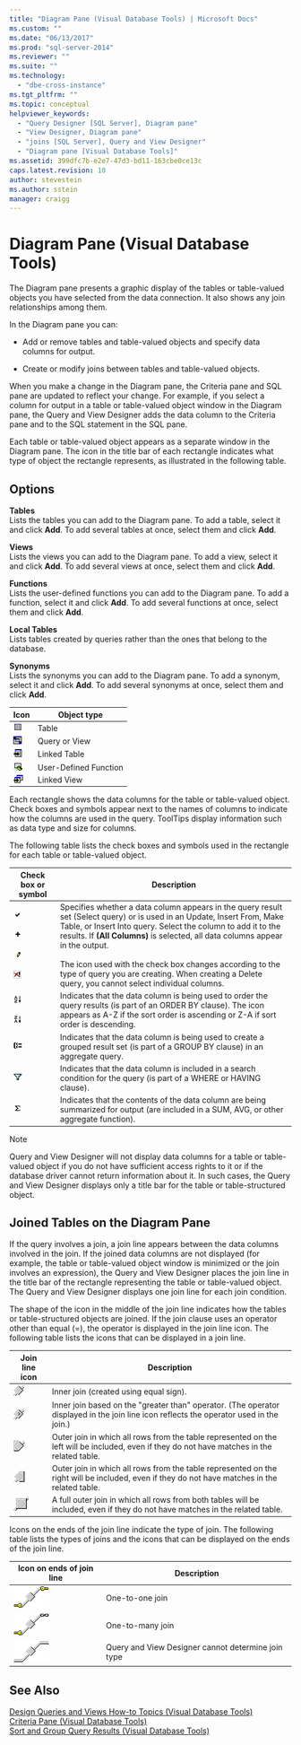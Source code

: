 ```yaml
---
title: "Diagram Pane (Visual Database Tools) | Microsoft Docs"
ms.custom: ""
ms.date: "06/13/2017"
ms.prod: "sql-server-2014"
ms.reviewer: ""
ms.suite: ""
ms.technology: 
  - "dbe-cross-instance"
ms.tgt_pltfrm: ""
ms.topic: conceptual
helpviewer_keywords: 
  - "Query Designer [SQL Server], Diagram pane"
  - "View Designer, Diagram pane"
  - "joins [SQL Server], Query and View Designer"
  - "Diagram pane [Visual Database Tools]"
ms.assetid: 399dfc7b-e2e7-47d3-bd11-163cbe0ce13c
caps.latest.revision: 10
author: stevestein
ms.author: sstein
manager: craigg
---
```

# Diagram Pane (Visual Database Tools)
  The Diagram pane presents a graphic display of the tables or table-valued objects you have selected from the data connection. It also shows any join relationships among them.  
  
 In the Diagram pane you can:  
  
-   Add or remove tables and table-valued objects and specify data columns for output.  
  
-   Create or modify joins between tables and table-valued objects.  
  
 When you make a change in the Diagram pane, the Criteria pane and SQL pane are updated to reflect your change. For example, if you select a column for output in a table or table-valued object window in the Diagram pane, the Query and View Designer adds the data column to the Criteria pane and to the SQL statement in the SQL pane.  
  
 Each table or table-valued object appears as a separate window in the Diagram pane. The icon in the title bar of each rectangle indicates what type of object the rectangle represents, as illustrated in the following table.  
  
## Options  
 **Tables**  
 Lists the tables you can add to the Diagram pane. To add a table, select it and click **Add**. To add several tables at once, select them and click **Add**.  
  
 **Views**  
 Lists the views you can add to the Diagram pane. To add a view, select it and click **Add**. To add several views at once, select them and click **Add**.  
  
 **Functions**  
 Lists the user-defined functions you can add to the Diagram pane. To add a function, select it and click **Add**. To add several functions at once, select them and click **Add**.  
  
 **Local Tables**  
 Lists tables created by queries rather than the ones that belong to the database.  
  
 **Synonyms**  
 Lists the synonyms you can add to the Diagram pane. To add a synonym, select it and click **Add**. To add several synonyms at once, select them and click **Add**.  
  
|Icon|Object type|  
|----------|-----------------|  
|![Visual Database Tools icon](../../database-engine/media//dv3wbi1.gif "Visual Database Tools icon")|Table|  
|![Visual Database Tools icon](../../database-engine/media//dv3wbi2.gif "Visual Database Tools icon")|Query or View|  
|![Visual Database Tools icon](../../database-engine/media//dv3wbi3.gif "Visual Database Tools icon")|Linked Table|  
|![Visual Database Tools icon](../../database-engine/media//dvudficon.gif "Visual Database Tools icon")|User-Defined Function|  
|![Visual Database Tools icon](../../database-engine/media//dv3wbi5.gif "Visual Database Tools icon")|Linked View|  
  
 Each rectangle shows the data columns for the table or table-valued object. Check boxes and symbols appear next to the names of columns to indicate how the columns are used in the query. ToolTips display information such as data type and size for columns.  
  
 The following table lists the check boxes and symbols used in the rectangle for each table or table-valued object.  
  
|Check box or symbol|Description|  
|-------------------------|-----------------|  
|![Visual Database Tools icon](../../database-engine/media//dv3wbi7.gif "Visual Database Tools icon")<br /><br /> ![Visual Database Tools icon](../../database-engine/media//dv3wbi8.gif "Visual Database Tools icon")<br /><br /> ![Visual Database Tools icon](../../database-engine/media//dv3wbi9.gif "Visual Database Tools icon")<br /><br /> ![Visual Database Tools icon](../../database-engine/media//dv3wbia.gif "Visual Database Tools icon")|Specifies whether a data column appears in the query result set (Select query) or is used in an Update, Insert From, Make Table, or Insert Into query. Select the column to add it to the results. If **(All Columns)** is selected, all data columns appear in the output.<br /><br /> The icon used with the check box changes according to the type of query you are creating. When creating a Delete query, you cannot select individual columns.|  
|![Visual Database Tools icon](../../database-engine/media//dv3wbib.gif "Visual Database Tools icon")<br /><br /> ![Visual Database Tools icon](../../database-engine/media//dv3wbic.gif "Visual Database Tools icon")|Indicates that the data column is being used to order the query results (is part of an ORDER BY clause). The icon appears as A-Z if the sort order is ascending or Z-A if sort order is descending.|  
|![Visual Database Tools icon](../../database-engine/media//dv3wbid.gif "Visual Database Tools icon")|Indicates that the data column is being used to create a grouped result set (is part of a GROUP BY clause) in an aggregate query.|  
|![Visual Database Tools icon](../../database-engine/media//dv3wbie.gif "Visual Database Tools icon")|Indicates that the data column is included in a search condition for the query (is part of a WHERE or HAVING clause).|  
|![Visual Database Tools icon](../../database-engine/media//dv3wbif.gif "Visual Database Tools icon")|Indicates that the contents of the data column are being summarized for output (are included in a SUM, AVG, or other aggregate function).|  
  
> [!NOTE]  
>  Query and View Designer will not display data columns for a table or table-valued object if you do not have sufficient access rights to it or if the database driver cannot return information about it. In such cases, the Query and View Designer displays only a title bar for the table or table-structured object.  
  
## Joined Tables on the Diagram Pane  
 If the query involves a join, a join line appears between the data columns involved in the join. If the joined data columns are not displayed (for example, the table or table-valued object window is minimized or the join involves an expression), the Query and View Designer places the join line in the title bar of the rectangle representing the table or table-valued object. The Query and View Designer displays one join line for each join condition.  
  
 The shape of the icon in the middle of the join line indicates how the tables or table-structured objects are joined. If the join clause uses an operator other than equal (=), the operator is displayed in the join line icon. The following table lists the icons that can be displayed in a join line.  
  
|Join line icon|Description|  
|--------------------|-----------------|  
|![Visual Database Tools icon](../../database-engine/media//dv3wbih.gif "Visual Database Tools icon")|Inner join (created using equal sign).|  
|![Visual Database Tools icon](../../database-engine/media//dv3wbii.gif "Visual Database Tools icon")|Inner join based on the "greater than" operator. (The operator displayed in the join line icon reflects the operator used in the join.)|  
|![Visual Database Tools icon](../../database-engine/media//dv3wbij.gif "Visual Database Tools icon")|Outer join in which all rows from the table represented on the left will be included, even if they do not have matches in the related table.|  
|![Visual Database Tools icon](../../database-engine/media//dv3wbik.gif "Visual Database Tools icon")|Outer join in which all rows from the table represented on the right will be included, even if they do not have matches in the related table.|  
|![Visual Database Tools icon](../../database-engine/media//dv3wbil.gif "Visual Database Tools icon")|A full outer join in which all rows from both tables will be included, even if they do not have matches in the related table.|  
  
 Icons on the ends of the join line indicate the type of join. The following table lists the types of joins and the icons that can be displayed on the ends of the join line.  
  
|Icon on ends of join line|Description|  
|-------------------------------|-----------------|  
|![Visual Database Tools icon](../../database-engine/media//dv3wbim.gif "Visual Database Tools icon")|One-to-one join|  
|![Visual Database Tools icon](../../database-engine/media//dv3wbin.gif "Visual Database Tools icon")|One-to-many join|  
|![Visual Database Tools icon](../../database-engine/media//dv3wbio.gif "Visual Database Tools icon")|Query and View Designer cannot determine join type|  
  
## See Also  
 [Design Queries and Views How-to Topics &#40;Visual Database Tools&#41;](visual-database-tools.md)   
 [Criteria Pane &#40;Visual Database Tools&#41;](criteria-pane-visual-database-tools.md)   
 [Sort and Group Query Results &#40;Visual Database Tools&#41;](sort-and-group-query-results-visual-database-tools.md)  
  
  
